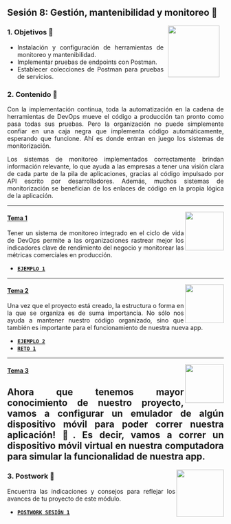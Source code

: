 ## Sesión 8: Gestión, mantenibilidad y monitoreo 🤖

<img src="../images/android-kotlin.png" align="right" height="120" hspace="10">
<div style="text-align: justify;">

### 1. Objetivos :dart: 

- Instalación y configuración de herramientas de monitoreo y mantenibilidad.
- Implementar pruebas de endpoints con Postman.
- Establecer colecciones de Postman para pruebas de servicios.

### 2. Contenido :blue_book:

Con la implementación continua, toda la automatización en la cadena de herramientas de DevOps mueve el código a producción tan pronto como pasa todas sus pruebas. Pero la organización no puede simplemente confiar en una caja negra que implementa código automáticamente, esperando que funcione. Ahí es donde entran en juego los sistemas de monitorización.

Los sistemas de monitoreo implementados correctamente brindan información relevante, lo que ayuda a las empresas a tener una visión clara de cada parte de la pila de aplicaciones, gracias al código impulsado por API escrito por desarrolladores. Además, muchos sistemas de monitorización se benefician de los enlaces de código en la propia lógica de la aplicación.

---

<img src="images/tools.png" align="right" height="90"> 

#### <ins>Tema 1</ins>

Tener un sistema de monitoreo integrado en el ciclo de vida de DevOps permite a las organizaciones rastrear mejor los indicadores clave de rendimiento del negocio y monitorear las métricas comerciales en producción.

- [**`EJEMPLO 1`**](./Ejemplo-01)

---

<img src="images/structure.png" align="right" height="90"> 

#### <ins>Tema 2</ins>

Una vez que el proyecto está creado, la estructura o forma en la que se organiza es de suma importancia. No sólo nos ayuda a mantener nuestro código organizado, sino que también es importante para el funcionamiento de nuestra nueva app.

- [**`EJEMPLO 2`**](./Ejemplo-02)
- [**`RETO 1`**](./Reto-01)
---

<img src="images/emulator.jpg" align="right" height="90"> 

#### <ins>Tema 3</ins>

Ahora que tenemos mayor conocimiento de nuestro proyecto, vamos a configurar un emulador de algún dispositivo móvil para poder correr nuestra aplicación! :iphone:. Es decir, vamos a correr un dispositivo móvil virtual en nuestra computadora para simular la funcionalidad de nuestra app.
---

<img src="images/chaomi.png" align="right" height="110"> 

### 3. Postwork :memo:

Encuentra las indicaciones y consejos para reflejar los avances de tu proyecto de este módulo.

- [**`POSTWORK SESIÓN 1`**](./Postwork/)

<br/>


</div>


